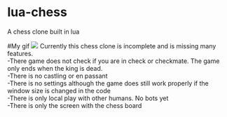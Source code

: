 # lua-chess
A chess clone built in lua

#My gif
![](https://github.com/ZacharyGillmore/lua-chess/blob/main/lua_chess.gif)
Currently this chess clone is incomplete and is missing many features.  
-There game does not check if you are in check or checkmate. The game only ends when the king is dead.  
-There is no castling or en passant  
-There is no settings although the game does still work properly if the window size is changed in the code  
-There is only local play with other humans. No bots yet  
-There is only the screen with the chess board
